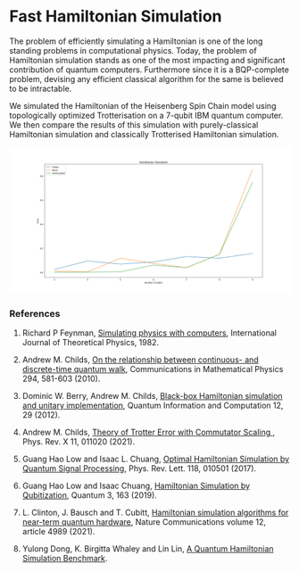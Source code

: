 # Fast Hamiltonian Simulation

The problem of efficiently simulating a Hamiltonian is one of the long standing problems in computational physics. Today, the problem of Hamiltonian simulation stands as one of the most impacting and significant contribution of quantum computers. Furthermore since it is a BQP-complete problem, devising any efficient classical algorithm for the same is believed to be intractable.

We simulated the Hamiltonian of the Heisenberg Spin Chain model using topologically optimized Trotterisation on a 7-qubit IBM quantum computer. We then compare the results of this simulation with purely-classical Hamiltonian simulation and classically Trotterised Hamiltonian simulation.

![comparision](images/benchmarking.png)

### References

1. Richard P Feynman, [Simulating physics with computers](http://www.sciencemag.org/cgi/content/abstract/273/5278/1073), International Journal of Theoretical Physics, 1982.
    
1. Andrew M. Childs, [On the relationship between continuous- and discrete-time quantum walk](https://arxiv.org/abs/0810.0312), Communications in Mathematical Physics 294, 581-603 (2010).
    
1. Dominic W. Berry, Andrew M. Childs, [Black-box Hamiltonian simulation and unitary implementation](https://arxiv.org/abs/0910.4157), Quantum Information and Computation 12, 29 (2012).

1. Andrew M. Childs, [Theory of Trotter Error with Commutator Scaling
](https://journals.aps.org/prx/abstract/10.1103/PhysRevX.11.011020), Phys. Rev. X 11, 011020 (2021).
    
1. Guang Hao Low and Isaac L. Chuang, [Optimal Hamiltonian Simulation by Quantum Signal Processing](https://journals.aps.org/prl/abstract/10.1103/PhysRevLett.118.010501), Phys. Rev. Lett. 118, 010501 (2017).
    
1. Guang Hao Low and Isaac Chuang, [Hamiltonian Simulation by Qubitization](https://quantum-journal.org/papers/q-2019-07-12-163), Quantum 3, 163 (2019).
    
1. L. Clinton, J. Bausch and T. Cubitt, [Hamiltonian simulation algorithms for near-term quantum hardware](https://www.nature.com/articles/s41467-021-25196-0), Nature Communications volume 12, article 4989 (2021).
    
1. Yulong Dong, K. Birgitta Whaley and Lin Lin, [A Quantum Hamiltonian Simulation Benchmark](https://arxiv.org/pdf/2108.03747.pdf).

